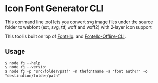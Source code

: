 # Icon Font Generator CLI

This command line tool lets you convert svg image files under the source folder to webfont
(eot, svg, ttf, woff and woff2) with 2-layer icon support 

This tool is built on top of [Fontello](https://github.com/fontello/fontello/).
and [Fontello-Offline-CLI](https://github.com/luchenatwork/Fontello-Offline-CLI).


## Usage
```
$ node fg --help
$ node fg --version
$ node fg -p "src/folder/path" -n thefontname -a "font author" -o "destination/folder/path"
```
